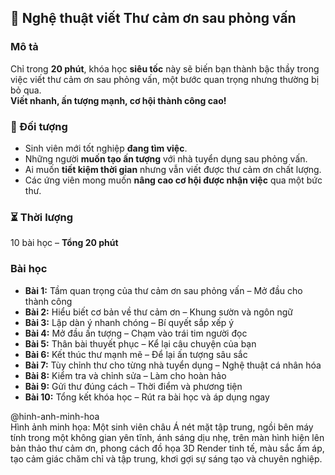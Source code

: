 ## 📌 Nghệ thuật viết Thư cảm ơn sau phỏng vấn  

### Mô tả  
Chỉ trong **20 phút**, khóa học **siêu tốc** này sẽ biến bạn thành bậc thầy trong việc viết thư cảm ơn sau phỏng vấn, một bước quan trọng nhưng thường bị bỏ qua.  
**Viết nhanh, ấn tượng mạnh, cơ hội thành công cao!**  

### 🎯 Đối tượng  
- Sinh viên mới tốt nghiệp **đang tìm việc**.  
- Những người **muốn tạo ấn tượng** với nhà tuyển dụng sau phỏng vấn.  
- Ai muốn **tiết kiệm thời gian** nhưng vẫn viết được thư cảm ơn chất lượng.  
- Các ứng viên mong muốn **nâng cao cơ hội được nhận việc** qua một bức thư.  

### ⏳ Thời lượng  
10 bài học – **Tổng 20 phút**  

### Bài học  
- **Bài 1:** Tầm quan trọng của thư cảm ơn sau phỏng vấn – Mở đầu cho thành công  
- **Bài 2:** Hiểu biết cơ bản về thư cảm ơn – Khung sườn và ngôn ngữ  
- **Bài 3:** Lập dàn ý nhanh chóng – Bí quyết sắp xếp ý  
- **Bài 4:** Mở đầu ấn tượng – Chạm vào trái tim người đọc  
- **Bài 5:** Thân bài thuyết phục – Kể lại câu chuyện của bạn  
- **Bài 6:** Kết thúc thư mạnh mẽ – Để lại ấn tượng sâu sắc  
- **Bài 7:** Tùy chỉnh thư cho từng nhà tuyển dụng – Nghệ thuật cá nhân hóa  
- **Bài 8:** Kiểm tra và chỉnh sửa – Làm cho hoàn hảo  
- **Bài 9:** Gửi thư đúng cách – Thời điểm và phương tiện  
- **Bài 10:** Tổng kết khóa học – Rút ra bài học và áp dụng ngay  

@hinh-anh-minh-hoa  
Hình ảnh minh họa: Một sinh viên châu Á nét mặt tập trung, ngồi bên máy tính trong một không gian yên tĩnh, ánh sáng dịu nhẹ, trên màn hình hiện lên bản thảo thư cảm ơn, phong cách đồ họa 3D Render tinh tế, màu sắc ấm áp, tạo cảm giác chăm chỉ và tập trung, khơi gợi sự sáng tạo và chuyên nghiệp.